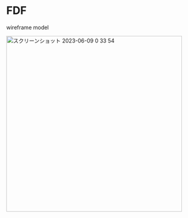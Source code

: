 # FDF
wireframe model

<img width="463" alt="スクリーンショット 2023-06-09 0 33 54" src="https://github.com/kohshi54/FDF/assets/80312261/6a54b8bd-9d58-4f6f-a3db-48ed39a125e9">
